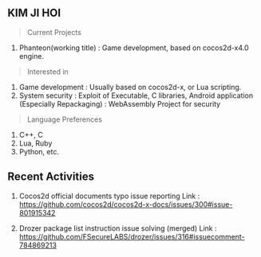 
KIM JI HOI
------------
> Current Projects

1. Phanteon(working title)
 : Game development, based on cocos2d-x4.0 engine.

> Interested in
1. Game development
 : Usually based on cocos2d-x, or Lua scripting.
2. System security
 : Exploit of Executable, C libraries, Android application (Especially Repackaging)
 : WebAssembly Project for security

> Language Preferences
1. C++, C
2. Lua, Ruby
3. Python, etc.


Recent Activities
---
1. Cocos2d official documents typo issue reporting
 Link : https://github.com/cocos2d/cocos2d-x-docs/issues/300#issue-801915342
 
2. Drozer package list instruction issue solving (merged)
 Link : https://github.com/FSecureLABS/drozer/issues/316#issuecomment-784869213
